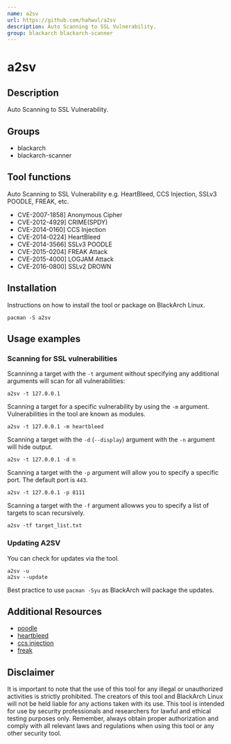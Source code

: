 ```yaml
---
name: a2sv
url: https://github.com/hahwul/a2sv
description: Auto Scanning to SSL Vulnerability.
group: blackarch blackarch-scanner
---
```


# a2sv

## Description
Auto Scanning to SSL Vulnerability.

## Groups
- blackarch
- blackarch-scanner

## Tool functions
Auto Scanning to SSL Vulnerability e.g. HeartBleed, CCS Injection, SSLv3 POODLE, FREAK, etc.

- CVE-2007-1858] Anonymous Cipher
- CVE-2012-4929] CRIME(SPDY)
- CVE-2014-0160] CCS Injection
- CVE-2014-0224] HeartBleed
- CVE-2014-3566] SSLv3 POODLE
- CVE-2015-0204] FREAK Attack
- CVE-2015-4000] LOGJAM Attack
- CVE-2016-0800] SSLv2 DROWN

## Installation
Instructions on how to install the tool or package on BlackArch Linux.

```
pacman -S a2sv
```

## Usage examples
### Scanning for SSL vulnerabilities
Scanninng a target with the `-t` argument without specifying any additional arguments will scan for all vulnerabilities:
```
a2sv -t 127.0.0.1
```
Scanning a target for a specific vulnerability by using the `-m` argument. Vulnerabilities in the tool are known as modules.
```
a2sv -t 127.0.0.1 -m heartbleed
```
Scanning a target with the `-d` (`--display`) argument with the `-n` argument will hide output.
```
a2sv -t 127.0.0.1 -d n
```
Scanning a target with the `-p` argument will allow you to specify a specific port. The default port is `443`. 
```
a2sv -t 127.0.0.1 -p 8111
```
Scanning a target with the `-f` argument allowws you to specify a list of targets to scan recursively. 
```
a2sv -tf target_list.txt
```

### Updating A2SV
You can check for updates via the tool.
```
a2sv -u
a2sv --update
```
Best practice to use `pacman -Syu` as BlackArch will package the updates.

## Additional Resources
- [poodle](https://github.com/supersam654/Poodle-Checker)
- [heartbleed](https://github.com/sensepost/heartbleed-poc)
- [ccs injection](https://github.com/Tripwire/OpenSSL-CCS-Inject-Test)
- [freak](https://gist.github.com/martinseener/d50473228719a9554e6a)


## Disclaimer
It is important to note that the use of this tool for any illegal or unauthorized activities is strictly prohibited. The creators of this tool and BlackArch Linux will not be held liable for any actions taken with its use. This tool is intended for use by security professionals and researchers for lawful and ethical testing purposes only. Remember, always obtain proper authorization and comply with all relevant laws and regulations when using this tool or any other security tool.
